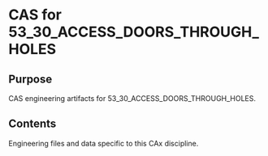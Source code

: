 # CAS for 53_30_ACCESS_DOORS_THROUGH_HOLES

## Purpose
CAS engineering artifacts for 53_30_ACCESS_DOORS_THROUGH_HOLES.

## Contents
Engineering files and data specific to this CAx discipline.
